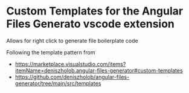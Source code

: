 # Custom Templates for the Angular Files Generato vscode extension

Allows for right click to generate file boilerplate code

Following the template pattern from

- https://marketplace.visualstudio.com/items?itemName=deniszholob.angular-files-generator#custom-templates
- https://github.com/deniszholob/angular-files-generator/tree/main/src/templates
